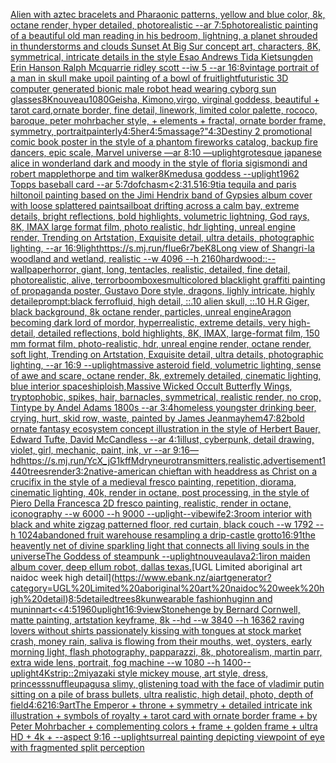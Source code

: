[Alien with aztec bracelets and Pharaonic patterns, yellow and blue color, 8k, octane render, hyper detailed, photorealistic --ar 7:5](https://www.ebank.nz/aiartgenerator?category=Alien%20with%20aztec%20bracelets%20and%20Pharaonic%20patterns%2C%20yellow%20and%20blue%20color%2C%208k%2C%20octane%20render%2C%20hyper%20detailed%2C%20photorealistic%20--ar%207%3A5)[photorealistic painting of a beautiful old man reading in his bedroom,  lightning, a planet shrouded in thunderstorms and clouds Sunset At Big Sur concept art, characters, 8K, symmetrical, intricate details in the style Esao Andrews Tida Kietsungden Erin Hanson Ralph Mcquarrie ridley scott --iw 5 --ar 16:8](https://www.ebank.nz/aiartgenerator?category=photorealistic%20painting%20of%20a%20beautiful%20old%20man%20reading%20in%20his%20bedroom%2C%20%20lightning%2C%20a%20planet%20shrouded%20in%20thunderstorms%20and%20clouds%20Sunset%20At%20Big%20Sur%20concept%20art%2C%20characters%2C%208K%2C%20symmetrical%2C%20intricate%20details%20in%20the%20style%20Esao%20Andrews%20Tida%20Kietsungden%20Erin%20Hanson%20Ralph%20Mcquarrie%20ridley%20scott%20--iw%205%20--ar%2016%3A8)[vintage portrait of a man in skull make up](https://www.ebank.nz/aiartgenerator?category=vintage%20portrait%20of%20a%20man%20in%20skull%20make%20up)[oil painting of a bowl of fruit](https://www.ebank.nz/aiartgenerator?category=oil%20painting%20of%20a%20bowl%20of%20fruit)[light](https://www.ebank.nz/aiartgenerator?category=light)[futuristic 3D computer generated bionic male robot head wearing cyborg sun glasses](https://www.ebank.nz/aiartgenerator?category=futuristic%203D%20computer%20generated%20bionic%20male%20robot%20head%20wearing%20cyborg%20sun%20glasses)[8K](https://www.ebank.nz/aiartgenerator?category=8K)[nouveau](https://www.ebank.nz/aiartgenerator?category=nouveau)[1080](https://www.ebank.nz/aiartgenerator?category=1080)[Geisha, Kimono,virgo, virginal goddess, beautiful + tarot card,ornate border, fine detail, linework, limited color palette, rococo, baroque, peter mohrbacher style, + elements + fractal, ornate border frame, symmetry, portrait](https://www.ebank.nz/aiartgenerator?category=Geisha%2C%20Kimono%2Cvirgo%2C%20virginal%20goddess%2C%20beautiful%20%2B%20tarot%20card%2Cornate%20border%2C%20fine%20detail%2C%20linework%2C%20limited%20color%20palette%2C%20rococo%2C%20baroque%2C%20peter%20mohrbacher%20style%2C%20%2B%20elements%20%2B%20fractal%2C%20ornate%20border%20frame%2C%20symmetry%2C%20portrait)[painterly](https://www.ebank.nz/aiartgenerator?category=painterly)[4:5](https://www.ebank.nz/aiartgenerator?category=4%3A5)[her](https://www.ebank.nz/aiartgenerator?category=her)[4:5](https://www.ebank.nz/aiartgenerator?category=4%3A5)[massage?"](https://www.ebank.nz/aiartgenerator?category=massage%3F%22)[4:3](https://www.ebank.nz/aiartgenerator?category=4%3A3)[Destiny 2 promotional comic book poster in the style of a phantom fireworks catalog, backup fire dancers, epic scale, Marvel universe —ar 8:10 —uplight](https://www.ebank.nz/aiartgenerator?category=Destiny%202%20promotional%20comic%20book%20poster%20in%20the%20style%20of%20a%20phantom%20fireworks%20catalog%2C%20backup%20fire%20dancers%2C%20epic%20scale%2C%20Marvel%20universe%20%E2%80%94ar%208%3A10%20%E2%80%94uplight)[grotesque japanese alice in wonderland dark and moody in the style of floria sigismondi and robert mapplethorpe and tim walker](https://www.ebank.nz/aiartgenerator?category=grotesque%20japanese%20alice%20in%20wonderland%20dark%20and%20moody%20in%20the%20style%20of%20floria%20sigismondi%20and%20robert%20mapplethorpe%20and%20tim%20walker)[8K](https://www.ebank.nz/aiartgenerator?category=8K)[](https://www.ebank.nz/aiartgenerator?category=)[medusa goddess --uplight](https://www.ebank.nz/aiartgenerator?category=medusa%20goddess%20--uplight)[1962 Topps baseball card --ar 5:7](https://www.ebank.nz/aiartgenerator?category=1962%20Topps%20baseball%20card%20--ar%205%3A7)[dof](https://www.ebank.nz/aiartgenerator?category=dof)[chasm](https://www.ebank.nz/aiartgenerator?category=chasm)[<2:3](https://www.ebank.nz/aiartgenerator?category=%3C2%3A3)[1](https://www.ebank.nz/aiartgenerator?category=1)[.5](https://www.ebank.nz/aiartgenerator?category=.5)[16:9](https://www.ebank.nz/aiartgenerator?category=16%3A9)[tia tequila and paris hilton](https://www.ebank.nz/aiartgenerator?category=tia%20tequila%20and%20paris%20hilton)[oil painting based on the Jimi Hendrix band of Gypsies album cover with loose splattered paint](https://www.ebank.nz/aiartgenerator?category=oil%20painting%20based%20on%20the%20Jimi%20Hendrix%20band%20of%20Gypsies%20album%20cover%20with%20loose%20splattered%20paint)[sailboat drifting across a calm bay, extreme details, bright reflections, bold highlights, volumetric lightning, God rays, 8K, IMAX large format film, photo realistic, hdr lighting, unreal engine render, Trending on Artstation, Exquisite detail, ultra details, photographic lighting, --ar 16:9](https://www.ebank.nz/aiartgenerator?category=sailboat%20drifting%20across%20a%20calm%20bay%2C%20extreme%20details%2C%20bright%20reflections%2C%20bold%20highlights%2C%20volumetric%20lightning%2C%20God%20rays%2C%208K%2C%20IMAX%20large%20format%20film%2C%20photo%20realistic%2C%20hdr%20lighting%2C%20unreal%20engine%20render%2C%20Trending%20on%20Artstation%2C%20Exquisite%20detail%2C%20ultra%20details%2C%20photographic%20lighting%2C%20--ar%2016%3A9)[light](https://www.ebank.nz/aiartgenerator?category=light)[<https://s.mj.run/fIue6r7beK8>](https://www.ebank.nz/aiartgenerator?category=%3Chttps%3A//s.mj.run/fIue6r7beK8%3E)[Long view of Shangri-la woodland and wetland, realistic    --w 4096  --h 2160](https://www.ebank.nz/aiartgenerator?category=Long%20view%20of%20Shangri-la%20woodland%20and%20wetland%2C%20realistic%20%20%20%20--w%204096%20%20--h%202160)[hardwood::](https://www.ebank.nz/aiartgenerator?category=hardwood%3A%3A)[--wallpaper](https://www.ebank.nz/aiartgenerator?category=--wallpaper)[horror, giant, long, tentacles, realistic, detailed, fine detail, photorealistic, alive, terror](https://www.ebank.nz/aiartgenerator?category=horror%2C%20giant%2C%20long%2C%20tentacles%2C%20realistic%2C%20detailed%2C%20fine%20detail%2C%20photorealistic%2C%20alive%2C%20terror)[boomboxes](https://www.ebank.nz/aiartgenerator?category=boomboxes)[multicolored blacklight graffiti painting of propaganda poster, Gustavo Dore style, dragons, lighly intricate, highly detaile](https://www.ebank.nz/aiartgenerator?category=multicolored%20blacklight%20graffiti%20painting%20of%20propaganda%20poster%2C%20Gustavo%20Dore%20style%2C%20dragons%2C%20lighly%20intricate%2C%20highly%20detaile)[prompt:black ferrofluid, high detail, ::.10 alien skull, ::.10 H.R Giger, black background, 8k octane render, particles, unreal engine](https://www.ebank.nz/aiartgenerator?category=prompt%3Ablack%20ferrofluid%2C%20high%20detail%2C%20%3A%3A.10%20alien%20skull%2C%20%3A%3A.10%20H.R%20Giger%2C%20black%20background%2C%208k%20octane%20render%2C%20particles%2C%20unreal%20engine)[Aragon becoming dark lord of mordor,  hyperrealistic, extreme details, very high-detail, detailed reflections, bold highlights, 8K, IMAX, large-format film, 150 mm format film, photo-realistic, hdr, unreal engine render, octane render, soft light, Trending on Artstation, Exquisite detail, ultra details, photographic lighting, --ar 16:9 --uplight](https://www.ebank.nz/aiartgenerator?category=Aragon%20becoming%20dark%20lord%20of%20mordor%2C%20%20hyperrealistic%2C%20extreme%20details%2C%20very%20high-detail%2C%20detailed%20reflections%2C%20bold%20highlights%2C%208K%2C%20IMAX%2C%20large-format%20film%2C%20150%20mm%20format%20film%2C%20photo-realistic%2C%20hdr%2C%20unreal%20engine%20render%2C%20octane%20render%2C%20soft%20light%2C%20Trending%20on%20Artstation%2C%20Exquisite%20detail%2C%20ultra%20details%2C%20photographic%20lighting%2C%20--ar%2016%3A9%20--uplight)[massive asteroid field, volumetric lighting, sense of awe and scare, octane render, 8k, extremely detailed, cinematic lighting, blue interior spaceship](https://www.ebank.nz/aiartgenerator?category=massive%20asteroid%20field%2C%20volumetric%20lighting%2C%20sense%20of%20awe%20and%20scare%2C%20octane%20render%2C%208k%2C%20extremely%20detailed%2C%20cinematic%20lighting%2C%20blue%20interior%20spaceship)[loish,](https://www.ebank.nz/aiartgenerator?category=loish%2C)[Massive Wicked Occult Butterfly Wings, tryptophobic, spikes, hair, barnacles, symmetrical, realistic render, no crop, Tintype by Andel Adams 1800s --ar 3:4](https://www.ebank.nz/aiartgenerator?category=Massive%20Wicked%20Occult%20Butterfly%20Wings%2C%20tryptophobic%2C%20spikes%2C%20hair%2C%20barnacles%2C%20symmetrical%2C%20realistic%20render%2C%20no%20crop%2C%20Tintype%20by%20Andel%20Adams%201800s%20--ar%203%3A4)[homeless youngster drinking beer, crying, hurt, skid row, waste, painted by James Jean](https://www.ebank.nz/aiartgenerator?category=homeless%20youngster%20drinking%20beer%2C%20crying%2C%20hurt%2C%20skid%20row%2C%20waste%2C%20painted%20by%20James%20Jean)[mayhem](https://www.ebank.nz/aiartgenerator?category=mayhem)[47:82](https://www.ebank.nz/aiartgenerator?category=47%3A82)[bold ornate fantasy ecosystem concept illustration in the style of Herbert Bauer, Edward Tufte, David McCandless --ar 4:1](https://www.ebank.nz/aiartgenerator?category=bold%20ornate%20fantasy%20ecosystem%20concept%20illustration%20in%20the%20style%20of%20Herbert%20Bauer%2C%20Edward%20Tufte%2C%20David%20McCandless%20--ar%204%3A1)[illust, cyberpunk, detail drawing, violet, girl, mechanic, paint, ink, vr --ar 9:16](https://www.ebank.nz/aiartgenerator?category=illust%2C%20cyberpunk%2C%20detail%20drawing%2C%20violet%2C%20girl%2C%20mechanic%2C%20paint%2C%20ink%2C%20vr%20--ar%209%3A16)[—hd](https://www.ebank.nz/aiartgenerator?category=%E2%80%94hd)[<https://s.mj.run/YcX_jG1kffM>](https://www.ebank.nz/aiartgenerator?category=%3Chttps%3A//s.mj.run/YcX_jG1kffM%3E)[dry](https://www.ebank.nz/aiartgenerator?category=dry)[neurotransmitters,realistic,advertisement](https://www.ebank.nz/aiartgenerator?category=neurotransmitters%2Crealistic%2Cadvertisement)[1440](https://www.ebank.nz/aiartgenerator?category=1440)[trees](https://www.ebank.nz/aiartgenerator?category=trees)[render](https://www.ebank.nz/aiartgenerator?category=render)[3:2](https://www.ebank.nz/aiartgenerator?category=3%3A2)[native-american chieftan with headdress as Christ on a crucifix in the style of a medieval fresco painting, repetition, diorama, cinematic lighting, 40k, render in octane, post processing, in the style of Piero Della Francesca 2D fresco painting, realistic, render in octane, iconography --w 6000 --h 9000 --uplight](https://www.ebank.nz/aiartgenerator?category=native-american%20chieftan%20with%20headdress%20as%20Christ%20on%20a%20crucifix%20in%20the%20style%20of%20a%20medieval%20fresco%20painting%2C%20repetition%2C%20diorama%2C%20cinematic%20lighting%2C%2040k%2C%20render%20in%20octane%2C%20post%20processing%2C%20in%20the%20style%20of%20Piero%20Della%20Francesca%202D%20fresco%20painting%2C%20realistic%2C%20render%20in%20octane%2C%20iconography%20--w%206000%20--h%209000%20--uplight)[--vibe](https://www.ebank.nz/aiartgenerator?category=--vibe)[wife](https://www.ebank.nz/aiartgenerator?category=wife)[2:3](https://www.ebank.nz/aiartgenerator?category=2%3A3)[room interior with black and white zigzag patterned floor,  red curtain, black couch --w 1792 --h 1024](https://www.ebank.nz/aiartgenerator?category=room%20interior%20with%20black%20and%20white%20zigzag%20patterned%20floor%2C%20%20red%20curtain%2C%20black%20couch%20--w%201792%20--h%201024)[abandoned fruit warehouse resampling a drip-castle grotto](https://www.ebank.nz/aiartgenerator?category=abandoned%20fruit%20warehouse%20resampling%20a%20drip-castle%20grotto)[16:9](https://www.ebank.nz/aiartgenerator?category=16%3A9)[1](https://www.ebank.nz/aiartgenerator?category=1)[the heavently net of divine sparkling light that connects all living souls in the universe](https://www.ebank.nz/aiartgenerator?category=the%20heavently%20net%20of%20divine%20sparkling%20light%20that%20connects%20all%20living%20souls%20in%20the%20universe)[The Goddess of steampunk --uplight](https://www.ebank.nz/aiartgenerator?category=The%20Goddess%20of%20steampunk%20--uplight)[nouveau](https://www.ebank.nz/aiartgenerator?category=nouveau)[lava](https://www.ebank.nz/aiartgenerator?category=lava)[2:1](https://www.ebank.nz/aiartgenerator?category=2%3A1)[iron maiden album cover, deep ellum robot, dallas texas.](https://www.ebank.nz/aiartgenerator?category=iron%20maiden%20album%20cover%2C%20deep%20ellum%20robot%2C%20dallas%20texas.)[UGL Limited aboriginal art naidoc week high detail](https://www.ebank.nz/aiartgenerator?category=UGL%20Limited%20aboriginal%20art%20naidoc%20week%20high%20detail)[8:5](https://www.ebank.nz/aiartgenerator?category=8%3A5)[detailed](https://www.ebank.nz/aiartgenerator?category=detailed)[trees](https://www.ebank.nz/aiartgenerator?category=trees)[8k](https://www.ebank.nz/aiartgenerator?category=8k)[unwearable fashion](https://www.ebank.nz/aiartgenerator?category=unwearable%20fashion)[huginn and muninn](https://www.ebank.nz/aiartgenerator?category=huginn%20and%20muninn)[art](https://www.ebank.nz/aiartgenerator?category=art)[<<4:5](https://www.ebank.nz/aiartgenerator?category=%3C%3C4%3A5)[1](https://www.ebank.nz/aiartgenerator?category=1)[960](https://www.ebank.nz/aiartgenerator?category=960)[uplight](https://www.ebank.nz/aiartgenerator?category=uplight)[16:9](https://www.ebank.nz/aiartgenerator?category=16%3A9)[view](https://www.ebank.nz/aiartgenerator?category=view)[Stonehenge by Bernard Cornwell, matte painting, artstation keyframe, 8k --hd --w 3840 --h 1636](https://www.ebank.nz/aiartgenerator?category=Stonehenge%20by%20Bernard%20Cornwell%2C%20matte%20painting%2C%20artstation%20keyframe%2C%208k%20--hd%20--w%203840%20--h%201636)[2 raving lovers without shirts passionately kissing with tongues at stock market crash, money rain, saliva is flowing from their mouths, wet, oysters, early morning light, flash photography, papparazzi, 8k, photorealism, martin parr, extra wide lens, portrait, fog machine --w 1080 --h 1400](https://www.ebank.nz/aiartgenerator?category=2%20raving%20lovers%20without%20shirts%20passionately%20kissing%20with%20tongues%20at%20stock%20market%20crash%2C%20money%20rain%2C%20saliva%20is%20flowing%20from%20their%20mouths%2C%20wet%2C%20oysters%2C%20early%20morning%20light%2C%20flash%20photography%2C%20papparazzi%2C%208k%2C%20photorealism%2C%20martin%20parr%2C%20extra%20wide%20lens%2C%20portrait%2C%20fog%20machine%20--w%201080%20--h%201400)[--uplight](https://www.ebank.nz/aiartgenerator?category=--uplight)[4K](https://www.ebank.nz/aiartgenerator?category=4K)[strip::2](https://www.ebank.nz/aiartgenerator?category=strip%3A%3A2)[miyazaki style mickey mouse, art style, dress, princess](https://www.ebank.nz/aiartgenerator?category=miyazaki%20style%20mickey%20mouse%2C%20art%20style%2C%20dress%2C%20princess)[snuffleupagus](https://www.ebank.nz/aiartgenerator?category=snuffleupagus)[a slimy, glistening toad with the face of vladimir putin sitting on a pile of brass bullets, ultra realistic, high detail, photo, depth of field](https://www.ebank.nz/aiartgenerator?category=a%20slimy%2C%20glistening%20toad%20with%20the%20face%20of%20vladimir%20putin%20sitting%20on%20a%20pile%20of%20brass%20bullets%2C%20ultra%20realistic%2C%20high%20detail%2C%20photo%2C%20depth%20of%20field)[](https://www.ebank.nz/aiartgenerator?category=)[4:6](https://www.ebank.nz/aiartgenerator?category=4%3A6)[2](https://www.ebank.nz/aiartgenerator?category=2)[16:9](https://www.ebank.nz/aiartgenerator?category=16%3A9)[art](https://www.ebank.nz/aiartgenerator?category=art)[The Emperor + throne + symmetry + detailed intricate ink illustration + symbols of royalty + tarot card with ornate border frame + by Peter Mohrbacher + complementing colors + frame + golden frame + ultra HD + 4k + --aspect 9:16 --uplight](https://www.ebank.nz/aiartgenerator?category=The%20Emperor%20%2B%20throne%20%2B%20symmetry%20%2B%20detailed%20intricate%20ink%20illustration%20%2B%20symbols%20of%20royalty%20%2B%20tarot%20card%20with%20ornate%20border%20frame%20%2B%20by%20Peter%20Mohrbacher%20%2B%20complementing%20colors%20%2B%20frame%20%2B%20golden%20frame%20%2B%20ultra%20HD%20%2B%204k%20%2B%20--aspect%209%3A16%20--uplight)[surreal painting depicting viewpoint of eye with fragmented split perception](https://www.ebank.nz/aiartgenerator?category=surreal%20painting%20depicting%20viewpoint%20of%20eye%20with%20fragmented%20split%20perception)